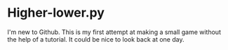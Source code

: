 # Higher-lower.py

I'm new to Github. This is my first attempt at making a small game without the help of a tutorial. It could be nice to look back at one day. 

